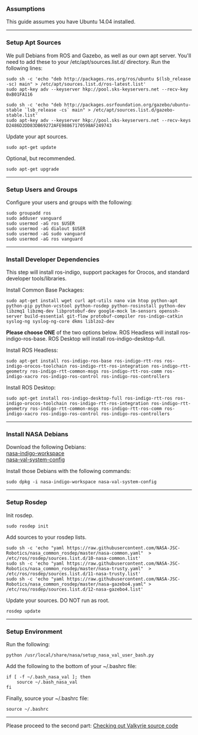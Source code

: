 ### Assumptions

This guide assumes you have Ubuntu 14.04 installed. 

***

### Setup Apt Sources

We pull Debians from ROS and Gazebo, as well as our own apt server. You'll need to add these to your /etc/apt/sources.list.d/ directory.
Run the following lines:

    sudo sh -c 'echo "deb http://packages.ros.org/ros/ubuntu $(lsb_release -sc) main" > /etc/apt/sources.list.d/ros-latest.list'
    sudo apt-key adv --keyserver hkp://pool.sks-keyservers.net --recv-key 0xB01FA116
 
    sudo sh -c 'echo "deb http://packages.osrfoundation.org/gazebo/ubuntu-stable `lsb_release -cs` main" > /etc/apt/sources.list.d/gazebo-stable.list'
    sudo apt-key adv --keyserver hkp://pool.sks-keyservers.net --recv-keys D2486D2DD83DB69272AFE98867170598AF249743

Update your apt sources.  

    sudo apt-get update

Optional, but recommended.  

    sudo apt-get upgrade

***

### Setup Users and Groups

Configure your users and groups with the following:

    sudo groupadd ros
    sudo adduser vanguard
    sudo usermod -aG ros $USER
    sudo usermod -aG dialout $USER
    sudo usermod -aG sudo vanguard
    sudo usermod -aG ros vanguard

***

### Install Developer Dependencies

This step will install ros-indigo, support packages for Orocos, and standard developer tools/libraries.  

Install Common Base Packages:

    sudo apt-get install wget curl apt-utils nano vim htop python-apt python-pip python-vcstool python-rosdep python-rosinstall python-dev libzmq1 libzmq-dev libprotobuf-dev google-mock lm-sensors openssh-server build-essential git-flow protobuf-compiler ros-indigo-catkin syslog-ng syslog-ng-core dkms liblzo2-dev

**Please choose ONE** of the two options below. ROS Headless will install ros-indigo-ros-base. ROS Desktop will install ros-indigo-desktop-full.

Install ROS Headless:  

    sudo apt-get install ros-indigo-ros-base ros-indigo-rtt-ros ros-indigo-orocos-toolchain ros-indigo-rtt-ros-integration ros-indigo-rtt-geometry ros-indigo-rtt-common-msgs ros-indigo-rtt-ros-comm ros-indigo-xacro ros-indigo-ros-control ros-indigo-ros-controllers

Install ROS Desktop:  

    sudo apt-get install ros-indigo-desktop-full ros-indigo-rtt-ros ros-indigo-orocos-toolchain ros-indigo-rtt-ros-integration ros-indigo-rtt-geometry ros-indigo-rtt-common-msgs ros-indigo-rtt-ros-comm ros-indigo-xacro ros-indigo-ros-control ros-indigo-ros-controllers

***

### Install NASA Debians

Download the following Debians:  
[nasa-indigo-workspace](https://drive.google.com/file/d/0B4Esozi1aH0sZFJPSTVFNy1OM1k/view?usp=sharing)  
[nasa-val-system-config](https://drive.google.com/file/d/0B4Esozi1aH0sMk15TThrVlZYRVk/view?usp=sharing)  

Install those Debians with the following commands:

    sudo dpkg -i nasa-indigo-workspace nasa-val-system-config

***

### Setup Rosdep

Init rosdep.

    sudo rosdep init

Add sources to your rosdep lists.

    sudo sh -c 'echo "yaml https://raw.githubusercontent.com/NASA-JSC-Robotics/nasa_common_rosdep/master/nasa-common.yaml"  > /etc/ros/rosdep/sources.list.d/10-nasa-common.list'
    sudo sh -c 'echo "yaml https://raw.githubusercontent.com/NASA-JSC-Robotics/nasa_common_rosdep/master/nasa-trusty.yaml"  > /etc/ros/rosdep/sources.list.d/11-nasa-trusty.list'
    sudo sh -c 'echo "yaml https://raw.githubusercontent.com/NASA-JSC-Robotics/nasa_common_rosdep/master/nasa-gazebo4.yaml" > /etc/ros/rosdep/sources.list.d/12-nasa-gazebo4.list'

Update your sources. DO NOT run as root.

    rosdep update

***

### Setup Environment

Run the following:

    python /usr/local/share/nasa/setup_nasa_val_user_bash.py

Add the following to the bottom of your ~/.bashrc file:

    if [ -f ~/.bash_nasa_val ]; then
        source ~/.bash_nasa_val
    fi

Finally, source your ~/.bashrc file:

    source ~/.bashrc

***

Please proceed to the second part:
[Checking out Valkyrie source code](Valkyrie-Source-Code)